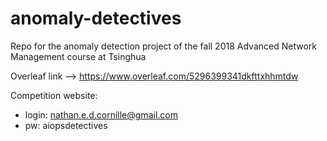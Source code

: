 # anomaly-detectives
Repo for the anomaly detection project of the fall 2018 Advanced Network Management course at Tsinghua

Overleaf link --> https://www.overleaf.com/5296399341dkfttxhhmtdw

Competition website: 
- login: nathan.e.d.cornille@gmail.com
- pw: aiopsdetectives
